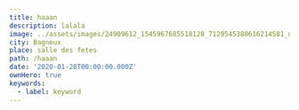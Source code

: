 ```yaml
---
title: haaan
description: lalala
image: ../assets/images/24909612_1545967685518128_7129545380616214581_n.jpg
city: Bagneux
place: salle des fetes
path: /haaan
date: '2020-01-28T00:00:00.000Z'
ownHero: true
keywords:
  - label: keyword
---
```

